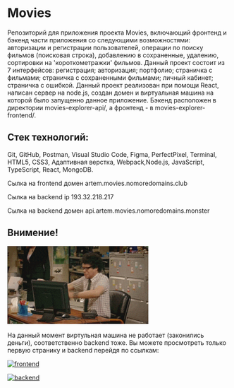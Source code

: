# Movies

Репозиторий для приложения проекта Movies, включающий фронтенд и бэкенд части приложения со следующими возможностями: авторизации и регистрации пользователей, операции по поиску фильмов (поисковая строка), добавлению в сохраненные, удалению, сортировки на 'короткометражки' фильмов. Данный проект состоит из 7 интерфейсов: регистрация; авторизация; портфолио; страничка с фильмами; страничка с сохраненными фильмами; личный кабинет; страничка с ошибкой. Данный проект реализован при помощи React, написан сервер на node.js, создан домен и виртуальная машина на которой было запущенно данное приложение. Бэкенд расположен в директории movies-explorer-api/, а фронтенд - в movies-explorer-frontend/.

## Стек технологий:

Git, GitHub, Postman, Visual Studio Code, Figma, PerfectPixel, Terminal, HTML5, CSS3, Адаптивная верстка, Webpack,Node.js, JavaScript, TypeScript, React, MongoDB.

Сылка на frontend домен artem.movies.nomoredomains.club

Сылка на backend ip 193.32.218.217

Сылка на backend домен api.artem.movies.nomoredomains.monster

## Внимение!
![logo](src/README.files/%D0%BA%D0%BE%D0%B3%D0%B4%D0%B0%20%D0%BA%D0%BE%D0%B4%20%D0%BD%D0%B5%20%D0%B7%D0%B0%D1%80%D0%B0%D0%B1%D0%BE%D1%82%D0%B0%D0%BB.gif)

На данный момент виртульная машина не работает (законились деньги), соответственно backend тоже. Вы можете просмотреть только первую странику и backend перейдя по ссылкам:

[![frontend](https://img.shields.io/badge/-frontend-d2e7fb?style=for-the-badge)](https://github.com/gamerthepro/how-to-learn)

[![backend](https://img.shields.io/badge/-backend.._-d2e7fb?style=for-the-badge)](https://github.com/gamerthepro/movies-explorer-api.git)
